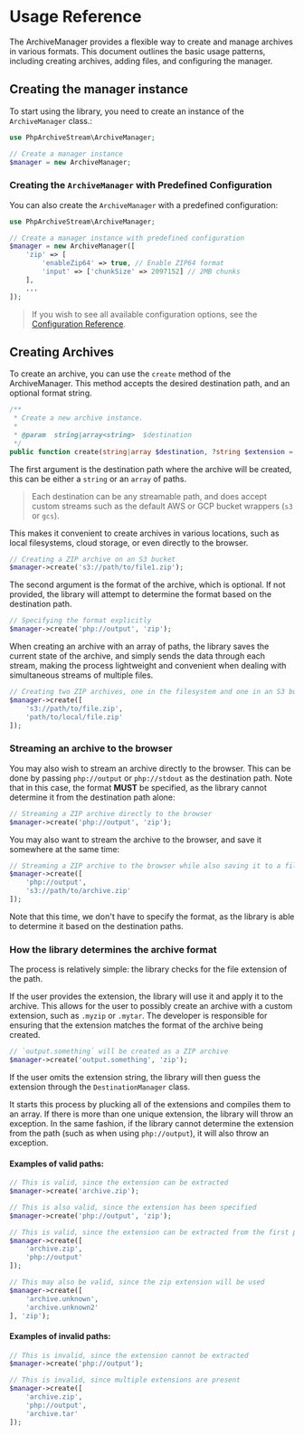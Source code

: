 # Usage Reference

The ArchiveManager provides a flexible way to create and manage archives in various formats. This document outlines the basic usage patterns, including creating archives, adding files, and configuring the manager.

## Creating the manager instance

To start using the library, you need to create an instance of the `ArchiveManager` class.:

```php
use PhpArchiveStream\ArchiveManager;

// Create a manager instance
$manager = new ArchiveManager;
```

### Creating the `ArchiveManager` with Predefined Configuration

You can also create the `ArchiveManager` with a predefined configuration:

```php
use PhpArchiveStream\ArchiveManager;

// Create a manager instance with predefined configuration
$manager = new ArchiveManager([
    'zip' => [
        'enableZip64' => true, // Enable ZIP64 format
        'input' => ['chunkSize' => 2097152] // 2MB chunks
    ],
    ...
]);
```

> If you wish to see all available configuration options, see the [Configuration Reference](./CONFIGURATION.md).

## Creating Archives

To create an archive, you can use the `create` method of the ArchiveManager. This method accepts the desired destination path, and an optional format string.

```php
/**
 * Create a new archive instance.
 *
 * @param  string|array<string>  $destination
 */
public function create(string|array $destination, ?string $extension = null): Archive
```

The first argument is the destination path where the archive will be created, this can be either a `string` or an `array` of paths.

> Each destination can be any streamable path, and does accept custom streams such as the default AWS or GCP bucket wrappers (`s3` or `gcs`).

This makes it convenient to create archives in various locations, such as local filesystems, cloud storage, or even directly to the browser.

```php
// Creating a ZIP archive on an S3 bucket
$manager->create('s3://path/to/file1.zip');
```

The second argument is the format of the archive, which is optional. If not provided, the library will attempt to determine the format based on the destination path.

```php
// Specifying the format explicitly
$manager->create('php://output', 'zip');
```

When creating an archive with an array of paths, the library saves the current state of the archive, and simply sends the data through each stream, making the process lightweight and convenient when dealing with simultaneous streams of multiple files.

```php
// Creating two ZIP archives, one in the filesystem and one in an S3 bucket
$manager->create([
    's3://path/to/file.zip', 
    'path/to/local/file.zip'
]);
```

### Streaming an archive to the browser

You may also wish to stream an archive directly to the browser. This can be done by passing `php://output` or `php://stdout` as the destination path. Note that in this case, the format **MUST** be specified, as the library cannot determine it from the destination path alone:

```php
// Streaming a ZIP archive directly to the browser
$manager->create('php://output', 'zip');
```

You may also want to stream the archive to the browser, and save it somewhere at the same time:

```php
// Streaming a ZIP archive to the browser while also saving it to a file
$manager->create([
    'php://output',
    's3://path/to/archive.zip'
]);
```

Note that this time, we don't have to specify the format, as the library is able to determine it based on the destination paths.

### How the library determines the archive format

The process is relatively simple: the library checks for the file extension of the path.

If the user provides the extension, the library will use it and apply it to the archive. This allows for the user to possibly create an archive with a custom extension, such as `.myzip` or `.mytar`. The developer is responsible for ensuring that the extension matches the format of the archive being created.

```php
// `output.something` will be created as a ZIP archive
$manager->create('output.something', 'zip');
```

If the user omits the extension string, the library will then guess the extension through the `DestinationManager` class. 

It starts this process by plucking all of the extensions and compiles them to an array. If there is more than one unique extension, the library will throw an exception. In the same fashion, if the library cannot determine the extension from the path (such as when using `php://output`), it will also throw an exception.

#### Examples of valid paths:

```php
// This is valid, since the extension can be extracted
$manager->create('archive.zip');

// This is also valid, since the extension has been specified
$manager->create('php://output', 'zip');

// This is valid, since the extension can be extracted from the first path
$manager->create([
    'archive.zip',
    'php://output'
]);

// This may also be valid, since the zip extension will be used
$manager->create([
    'archive.unknown',
    'archive.unknown2'
], 'zip');
```

#### Examples of invalid paths:

```php
// This is invalid, since the extension cannot be extracted
$manager->create('php://output');

// This is invalid, since multiple extensions are present
$manager->create([
    'archive.zip',
    'php://output',
    'archive.tar'
]);
